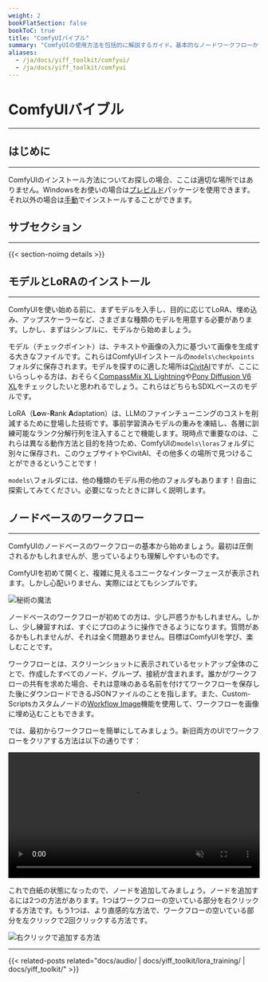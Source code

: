 ```yaml
---
weight: 2
bookFlatSection: false
bookToC: true
title: "ComfyUIバイブル"
summary: "ComfyUIの使用方法を包括的に解説するガイド。基本的なノードワークフローから高度なAI画像生成テクニックまでをカバー。"
aliases:
  - /ja/docs/yiff_toolkit/comfyui/
  - /ja/docs/yiff_toolkit/comfyui
---
```


<!--markdownlint-disable MD025 MD033 MD038 -->

# ComfyUIバイブル

---

## はじめに

---

ComfyUIのインストール方法についてお探しの場合、ここは適切な場所ではありません。Windowsをお使いの場合は[プレビルド](https://docs.comfy.org/get_started/pre_package)パッケージを使用できます。それ以外の場合は[手動](https://docs.comfy.org/get_started/manual_install)でインストールすることができます。

## サブセクション

---

{{< section-noimg details >}}

## モデルとLoRAのインストール

---

ComfyUIを使い始める前に、まずモデルを入手し、目的に応じてLoRA、埋め込み、アップスケーラーなど、さまざまな種類のモデルを用意する必要があります。しかし、まずはシンプルに、モデルから始めましょう。

モデル（チェックポイント）は、テキストや画像の入力に基づいて画像を生成する大きなファイルです。これらはComfyUIインストールの`models\checkpoints`フォルダに保存されます。モデルを探すのに適した場所は[CivitAI](https://civitai.com/)ですが、ここにいらっしゃる方は、おそらく[CompassMix XL Lightning](https://civitai.com/models/498370/compassmix-xl-lightning)や[Pony Diffusion V6 XL](https://civitai.com/models/257749/pony-diffusion-v6-xl)をチェックしたいと思われるでしょう。これらはどちらもSDXLベースのモデルです。

LoRA（**Lo**w-**R**ank **A**daptation）は、LLMのファインチューニングのコストを削減するために登場した技術です。事前学習済みモデルの重みを凍結し、各層に訓練可能なランク分解行列を注入することで機能します。現時点で重要なのは、これらは異なる動作方法と目的を持つため、ComfyUIの`models\loras`フォルダに別々に保存され、このウェブサイトやCivitAI、その他多くの場所で見つけることができるということです！

`models\`フォルダには、他の種類のモデル用の他のフォルダもあります！自由に探索してみてください。必要になったときに詳しく説明します。

## ノードベースのワークフロー

---

ComfyUIのノードベースのワークフローの基本から始めましょう。最初は圧倒されるかもしれませんが、思っているよりも理解しやすいものです。

ComfyUIを初めて開くと、複雑に見えるユニークなインターフェースが表示されます。しかし心配いりません、実際にはとてもシンプルです。

![秘術の魔法](/images/comfyui/arcane_wizardry.png)

ノードベースのワークフローが初めての方は、少し戸惑うかもしれません。しかし、少し練習すれば、すぐにプロのように操作できるようになります。質問があるかもしれませんが、それは全く問題ありません。目標はComfyUIを学び、楽しむことです。

ワークフローとは、スクリーンショットに表示されているセットアップ全体のことで、作成したすべてのノード、グループ、接続が含まれます。誰かがワークフローの共有を求めた場合、それは意味のある名前を付けてワークフローを保存した後にダウンロードできるJSONファイルのことを指します。また、Custom-Scriptsカスタムノードの[Workflow Image](/docs/yiff_toolkit/comfyui/custom_nodes/ComfyUI-Custom-Scripts/#workflow-image)機能を使用して、ワークフローを画像に埋め込むこともできます。

では、最初からワークフローを簡単にしてみましょう。新旧両方のUIでワークフローをクリアする方法は以下の通りです：

<div style="text-align: center;">
    <video style="width: 100%;" autoplay loop muted playsinline>
        <source src="https://huggingface.co/k4d3/yiff_toolkit/resolve/main/static/comfyui/clear_workflow.mp4" type="video/mp4">
        お使いのブラウザはビデオタグをサポートしていません。
    </video>
</div>

これで白紙の状態になったので、ノードを追加してみましょう。ノードを追加するには2つの方法があります。1つはワークフローの空いている部分を右クリックする方法です。もう1つは、より直感的な方法で、ワークフローの空いている部分を左クリックで2回クリックする方法です。

![右クリックで追加する方法](https://huggingface.co/k4d3/yiff_toolkit/resolve/main/static/comfyui/right_click_add.png)

---

{{< related-posts related="docs/audio/ | docs/yiff_toolkit/lora_training/ | docs/yiff_toolkit/" >}}
